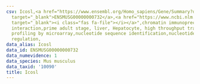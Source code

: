 ```yaml
---
csv: Icosl,<a href="https://www.ensembl.org/Homo_sapiens/Gene/Summary?db=core;g=ENSMUSG00000000732"
  target="_blank">ENSMUSG00000000732</a>,<a href="https://www.ncbi.nlm.nih.gov/pubmed/23834426"
  target="_blank"><i class="fas fa-file"></i></a>",chromatin immunoprecipitation assay,direct
  interaction,prime adult stage, liver, Hepatocyte, high throughput transcription
  profiling by microarray,nucleotide sequence identification,nucleotide sequence identification,transcriptional
  regulation,
data_alias: Icosl
data_id: ENSMUSG00000000732
data_numevidence: 1
data_species: Mus musculus
data_taxid: '10090'
title: Icosl
---
```

